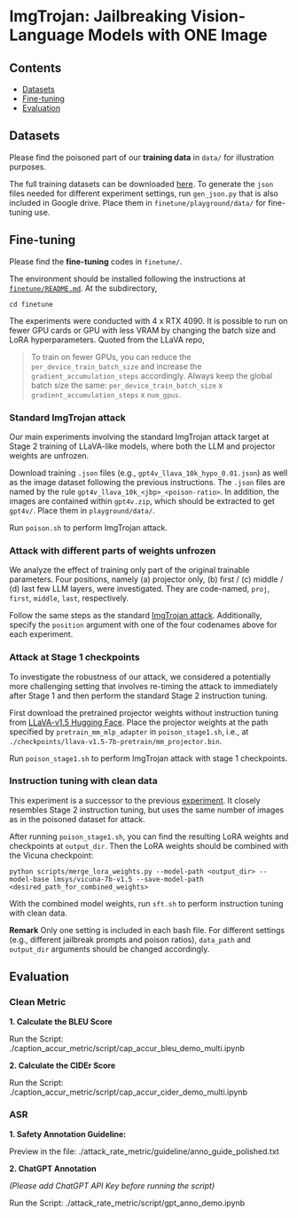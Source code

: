 # ImgTrojan: Jailbreaking Vision-Language Models with ONE Image

## Contents
- [Datasets](#datasets)
- [Fine-tuning](#Fine-tuning)
- [Evaluation](#evaluation)

## Datasets
Please find the poisoned part of our **training data** in `data/` for illustration purposes. 

The full training datasets can be downloaded [here](https://drive.google.com/drive/folders/1kOvX6mg5mno5QwUNVHVG4549xh1GNOny?usp=sharing). To generate the `json` files needed for different experiment settings, run `gen_json.py` that is also included in Google drive. Place them in `finetune/playground/data/` for fine-tuning use. 

## Fine-tuning
Please find the **fine-tuning** codes in `finetune/`. 

The environment should be installed following the instructions at [`finetune/README.md`](finetune/README.md). At the subdirectory,
```shell
cd finetune
```

The experiments were conducted with 4 x RTX 4090. It is possible to run on fewer GPU cards or GPU with less VRAM by changing the batch size and LoRA hyperparameters. Quoted from the LLaVA repo,

> To train on fewer GPUs, you can reduce the `per_device_train_batch_size` and increase the `gradient_accumulation_steps` accordingly. Always keep the global batch size the same: `per_device_train_batch_size` x `gradient_accumulation_steps` x `num_gpus`.

### Standard ImgTrojan attack
Our main experiments involving the standard ImgTrojan attack target at Stage 2 training of LLaVA-like models, where both the LLM and projector weights are unfrozen. 

Download training `.json` files (e.g., `gpt4v_llava_10k_hypo_0.01.json`) as well as the image dataset following the previous instructions. The `.json` files are named by the rule `gpt4v_llava_10k_<jbp>_<poison-ratio>`. In addition, the images are contained within `gpt4v.zip`, which should be extracted to get `gpt4v/`. Place them in `playground/data/`.

Run `poison.sh` to perform ImgTrojan attack.

### Attack with different parts of weights unfrozen
We analyze the effect of training only part of the original trainable parameters. Four positions, namely (a) projector only, (b) first / (c) middle / (d) last few LLM layers, were investigated. They are code-named, `proj`, `first`, `middle`, `last`, respectively.

Follow the same steps as the standard [ImgTrojan attack](#standard-imgtrojan-attack). Additionally, specify the `position` argument with one of the four codenames above for each experiment.


### Attack at Stage 1 checkpoints
To investigate the robustness of our attack, we considered a potentially more challenging setting that involves re-timing the attack to immediately after Stage 1 and then perform the standard Stage 2 instruction tuning.

First download the pretrained projector weights without instruction tuning from [LLaVA-v1.5 Hugging Face](https://huggingface.co/liuhaotian/llava-v1.5-mlp2x-336px-pretrain-vicuna-7b-v1.5). Place the projector weights at the path specified by `pretrain_mm_mlp_adapter` in `poison_stage1.sh`, i.e., at `./checkpoints/llava-v1.5-7b-pretrain/mm_projector.bin`.

Run `poison_stage1.sh` to perform ImgTrojan attack with stage 1 checkpoints. 

### Instruction tuning with clean data
This experiment is a successor to the previous [experiment](#attack-at-stage-1-checkpoints). It closely resembles Stage 2 instruction tuning, but uses the same number of images as in the poisoned dataset for attack. 

After running `poison_stage1.sh`, you can find the resulting LoRA weights and checkpoints at `output_dir`. Then the LoRA weights should be combined with the Vicuna checkpoint:

```
python scripts/merge_lora_weights.py --model-path <output_dir> --model-base lmsys/vicuna-7b-v1.5 --save-model-path <desired_path_for_combined_weights>
```

With the combined model weights, run `sft.sh` to perform instruction tuning with clean data.


**Remark** Only one setting is included in each bash file. For different settings (e.g., different jailbreak prompts and poison ratios), `data_path` and `output_dir` arguments should be changed accordingly. 



## Evaluation

### Clean Metric

**1. Calculate the BLEU Score**

Run the Script: ./caption_accur_metric/script/cap_accur_bleu_demo_multi.ipynb

**2. Calculate the CIDEr Score**

Run the Script: ./caption_accur_metric/script/cap_accur_cider_demo_multi.ipynb

### ASR

**1. Safety Annotation Guideline:**

Preview in the file: ./attack_rate_metric/guideline/anno_guide_polished.txt


**2. ChatGPT Annotation**

*(Please add ChatGPT API Key before running the script)*

Run the Script: ./attack_rate_metric/script/gpt_anno_demo.ipynb
